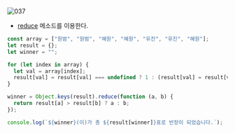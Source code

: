 <br>

![037](https://user-images.githubusercontent.com/75867748/107389309-06b91480-6b3a-11eb-98ed-12933301e408.png)

- [reduce](https://developer.mozilla.org/ko/docs/Web/JavaScript/Reference/Global_Objects/Array/Reduce) 메소드를 이용한다.

```js
const array = ["원범", "원범", "혜원", "혜원", "유진", "유진", "혜원"];
let result = {};
let winner = "";

for (let index in array) {
  let val = array[index];
  result[val] = result[val] === undefined ? 1 : (result[val] = result[val] + 1);
}

winner = Object.keys(result).reduce(function (a, b) {
  return result[a] > result[b] ? a : b;
});

console.log(`${winner}(이)가 총 ${result[winner]}표로 반장이 되었습니다.`);
```

